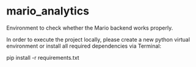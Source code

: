# mario_analytics
Environment to check whether the Mario backend works properly.

In order to execute the project locally, please create a new python virtual environment or install all required dependencies via Terminal:

pip install -r requirements.txt
